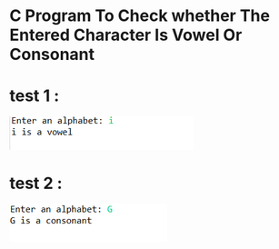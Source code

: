 # C Program To Check whether The Entered Character Is Vowel Or Consonant
# test 1 :
![output](output1.png)
# test 2 :
![output](output2.png)
